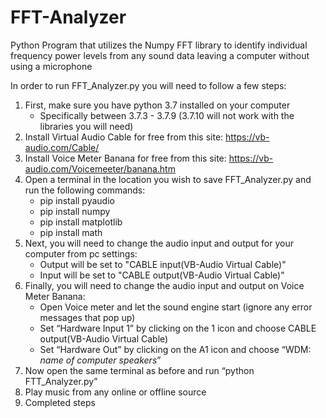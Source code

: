 # FFT-Analyzer
Python Program that utilizes the Numpy FFT library to identify individual frequency power levels from any sound data leaving a computer without using a microphone


In order to run FFT_Analyzer.py you will need to follow a few steps:

  1.  First, make sure you have python 3.7 installed on your computer
      - Specifically between 3.7.3 - 3.7.9 (3.7.10 will not work with the libraries you will need) 
  2.  Install Virtual Audio Cable for free from this site: https://vb-audio.com/Cable/
  3.  Install Voice Meter Banana for free from this site: https://vb-audio.com/Voicemeeter/banana.htm
  4.  Open a terminal in the location you wish to save FFT_Analyzer.py and run the following commands:
      - pip install pyaudio
      - pip install numpy
      - pip install matplotlib
      - pip install math
  5. Next, you will need to change the audio input and output for your computer from pc settings:
      - Output will be set to "CABLE input(VB-Audio Virtual Cable)"
      - Input will be set to "CABLE output(VB-Audio Virtual Cable)"
  6. Finally, you will need to change the audio input and output on Voice Meter Banana:
      - Open Voice meter and let the sound engine start (ignore any error messages that pop up)
      - Set “Hardware Input 1” by clicking on the 1 icon and choose CABLE output(VB-Audio Virtual Cable)
      - Set “Hardware Out” by clicking on the A1 icon and choose “WDM: *name of computer speakers*”
  7. Now open the same terminal as before and run “python FTT_Analyzer.py”
  8. Play music from any online or offline source
  9. Completed steps
